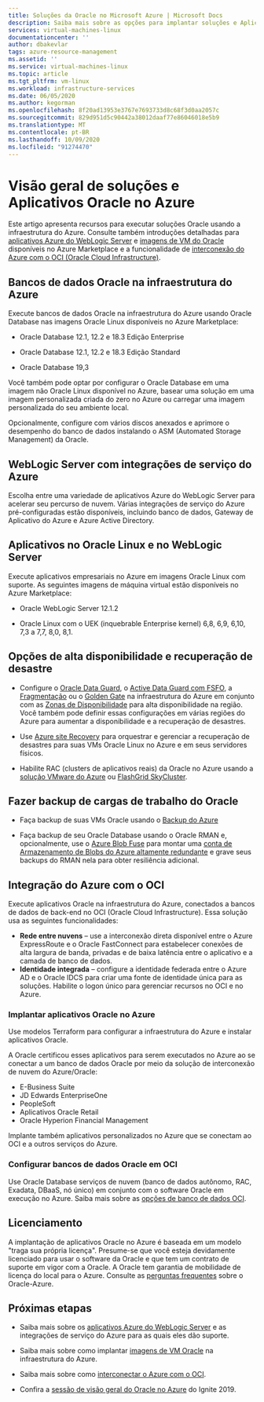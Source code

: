 ```yaml
---
title: Soluções da Oracle no Microsoft Azure | Microsoft Docs
description: Saiba mais sobre as opções para implantar soluções e Aplicativos Oracle no Microsoft Azure, incluindo a execução completa na infraestrutura do Azure ou o uso da conectividade entre nuvem com o OCI (Oracle Cloud Infrastructure).
services: virtual-machines-linux
documentationcenter: ''
author: dbakevlar
tags: azure-resource-management
ms.assetid: ''
ms.service: virtual-machines-linux
ms.topic: article
ms.tgt_pltfrm: vm-linux
ms.workload: infrastructure-services
ms.date: 06/05/2020
ms.author: kegorman
ms.openlocfilehash: 8f20ad13953e3767e7693733d8c68f3d0aa2057c
ms.sourcegitcommit: 829d951d5c90442a38012daaf77e86046018e5b9
ms.translationtype: MT
ms.contentlocale: pt-BR
ms.lasthandoff: 10/09/2020
ms.locfileid: "91274470"
---
```

# <a name="overview-of-oracle-applications-and-solutions-on-azure"></a>Visão geral de soluções e Aplicativos Oracle no Azure

Este artigo apresenta recursos para executar soluções Oracle usando a infraestrutura do Azure. Consulte também introduções detalhadas para [aplicativos Azure do WebLogic Server](oracle-weblogic.md) e [imagens de VM do Oracle](oracle-vm-solutions.md) disponíveis no Azure Marketplace e a funcionalidade de [interconexão do Azure com o OCI (Oracle Cloud Infrastructure)](oracle-oci-overview.md).

## <a name="oracle-databases-on-azure-infrastructure"></a>Bancos de dados Oracle na infraestrutura do Azure

Execute bancos de dados Oracle na infraestrutura do Azure usando Oracle Database nas imagens Oracle Linux disponíveis no Azure Marketplace:

* Oracle Database 12.1, 12.2 e 18.3 Edição Enterprise 

* Oracle Database 12.1, 12.2 e 18.3 Edição Standard

* Oracle Database 19,3

Você também pode optar por configurar o Oracle Database em uma imagem não Oracle Linux disponível no Azure, basear uma solução em uma imagem personalizada criada do zero no Azure ou carregar uma imagem personalizada do seu ambiente local.

Opcionalmente, configure com vários discos anexados e aprimore o desempenho do banco de dados instalando o ASM (Automated Storage Management) da Oracle.

## <a name="weblogic-server-with-azure-service-integrations"></a>WebLogic Server com integrações de serviço do Azure

Escolha entre uma variedade de aplicativos Azure do WebLogic Server para acelerar seu percurso de nuvem.  Várias integrações de serviço do Azure pré-configuradas estão disponíveis, incluindo banco de dados, Gateway de Aplicativo do Azure e Azure Active Directory.

## <a name="applications-on-oracle-linux-and-weblogic-server"></a>Aplicativos no Oracle Linux e no WebLogic Server

Execute aplicativos empresariais no Azure em imagens Oracle Linux com suporte. As seguintes imagens de máquina virtual estão disponíveis no Azure Marketplace:

* Oracle WebLogic Server 12.1.2

* Oracle Linux com o UEK (inquebrable Enterprise kernel) 6,8, 6,9, 6,10, 7,3 a 7,7, 8,0, 8,1. 

## <a name="high-availability-and-disaster-recovery-options"></a>Opções de alta disponibilidade e recuperação de desastre

* Configure o [Oracle Data Guard](https://docs.oracle.com/cd/B19306_01/server.102/b14239/concepts.htm#g1049956), o [Active Data Guard com FSFO](https://docs.oracle.com/en/database/oracle/oracle-database/12.2/dgbkr/index.html), a [Fragmentação](https://docs.oracle.com/en/database/oracle/oracle-database/12.2/admin/sharding-overview.html) ou o [Golden Gate](https://www.oracle.com/middleware/technologies/goldengate.html) na infraestrutura do Azure em conjunto com as [Zonas de Disponibilidade](../../../availability-zones/az-overview.md) para alta disponibilidade na região. Você também pode definir essas configurações em várias regiões do Azure para aumentar a disponibilidade e a recuperação de desastres.

* Use [Azure site Recovery](../../../site-recovery/site-recovery-overview.md) para orquestrar e gerenciar a recuperação de desastres para suas VMs Oracle Linux no Azure e em seus servidores físicos. 

* Habilite RAC (clusters de aplicativos reais) da Oracle no Azure usando a [solução VMware do Azure](../../../vmware-cloudsimple/oracle-real-application-clusters.md) ou [FlashGrid SkyCluster](https://www.flashgrid.io/oracle-rac-in-azure/).

## <a name="backup-oracle-workloads"></a>Fazer backup de cargas de trabalho do Oracle

* Faça backup de suas VMs Oracle usando o [Backup do Azure](../../../backup/backup-overview.md)

* Faça backup de seu Oracle Database usando o Oracle RMAN e, opcionalmente, use o [Azure Blob Fuse](../../../storage/blobs/storage-how-to-mount-container-linux.md) para montar uma [conta de Armazenamento de Blobs do Azure altamente redundante](../../../storage/common/storage-redundancy.md) e grave seus backups do RMAN nela para obter resiliência adicional.

## <a name="integration-of-azure-with-oci"></a>Integração do Azure com o OCI

Execute aplicativos Oracle na infraestrutura do Azure, conectados a bancos de dados de back-end no OCI (Oracle Cloud Infrastructure). Essa solução usa as seguintes funcionalidades: 

* **Rede entre nuvens** – use a interconexão direta disponível entre o Azure ExpressRoute e o Oracle FastConnect para estabelecer conexões de alta largura de banda, privadas e de baixa latência entre o aplicativo e a camada de banco de dados.
* **Identidade integrada** – configure a identidade federada entre o Azure AD e o Oracle IDCS para criar uma fonte de identidade única para as soluções. Habilite o logon único para gerenciar recursos no OCI e no Azure.

### <a name="deploy-oracle-applications-on-azure"></a>Implantar aplicativos Oracle no Azure

Use modelos Terraform para configurar a infraestrutura do Azure e instalar aplicativos Oracle. 

A Oracle certificou esses aplicativos para serem executados no Azure ao se conectar a um banco de dados Oracle por meio da solução de interconexão de nuvem do Azure/Oracle:

* E-Business Suite
* JD Edwards EnterpriseOne
* PeopleSoft
* Aplicativos Oracle Retail
* Oracle Hyperion Financial Management

Implante também aplicativos personalizados no Azure que se conectam ao OCI e a outros serviços do Azure.

### <a name="set-up-oracle-databases-in-oci"></a>Configurar bancos de dados Oracle em OCI

Use Oracle Database serviços de nuvem (banco de dados autônomo, RAC, Exadata, DBaaS, nó único) em conjunto com o software Oracle em execução no Azure. Saiba mais sobre as [opções de banco de dados OCI](https://docs.cloud.oracle.com/iaas/Content/Database/Concepts/databaseoverview.htm). 
 

## <a name="licensing"></a>Licenciamento

A implantação de aplicativos Oracle no Azure é baseada em um modelo "traga sua própria licença". Presume-se que você esteja devidamente licenciado para usar o software da Oracle e que tem um contrato de suporte em vigor com a Oracle. A Oracle tem garantia de mobilidade de licença do local para o Azure. Consulte as [perguntas frequentes](https://www.oracle.com/cloud/technologies/oracle-azure-faq.html) sobre o Oracle-Azure.

## <a name="next-steps"></a>Próximas etapas

* Saiba mais sobre os [aplicativos Azure do WebLogic Server](oracle-weblogic.md) e as integrações de serviço do Azure para as quais eles dão suporte.

* Saiba mais sobre como implantar [imagens de VM Oracle](oracle-vm-solutions.md) na infraestrutura do Azure.

* Saiba mais sobre como [interconectar o Azure com o OCI](oracle-oci-overview.md).

* Confira a [sessão de visão geral do Oracle no Azure](https://myignite.techcommunity.microsoft.com/sessions/82915) do Ignite 2019. 

